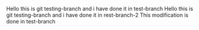 Hello this is git testing-branch and i have done it in test-branch
Hello this is git testing-branch and i have done it in rest-branch-2
This modification is done in test-branch
